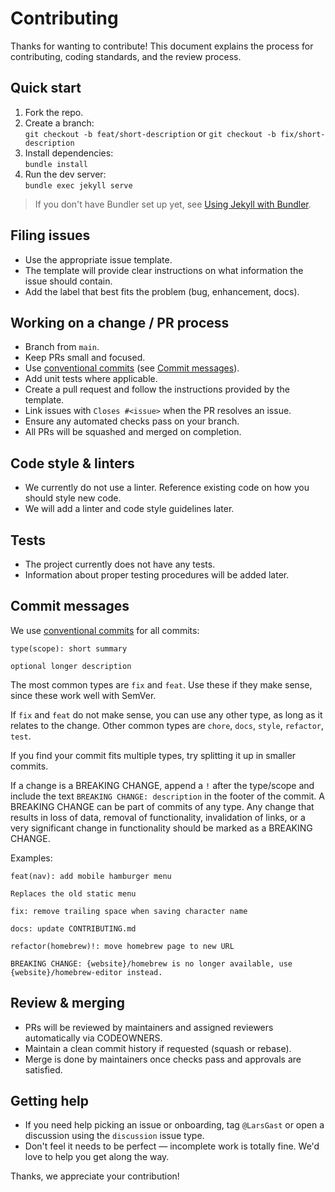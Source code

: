 # Contributing

Thanks for wanting to contribute! This document explains the process for contributing, coding standards, and the review process.

## Quick start
1. Fork the repo.
2. Create a branch:  
   `git checkout -b feat/short-description` or `git checkout -b fix/short-description`
3. Install dependencies:  
   `bundle install`
4. Run the dev server:  
   `bundle exec jekyll serve`

> If you don't have Bundler set up yet, see [Using Jekyll with Bundler](https://jekyllrb.com/tutorials/using-jekyll-with-bundler/).

## Filing issues
- Use the appropriate issue template.
- The template will provide clear instructions on what information the issue should contain.
- Add the label that best fits the problem (bug, enhancement, docs).

## Working on a change / PR process
- Branch from `main`.
- Keep PRs small and focused.
- Use [conventional commits](https://www.conventionalcommits.org/en/v1.0.0/) (see [Commit messages](#commit-messages)).
- Add unit tests where applicable.
- Create a pull request and follow the instructions provided by the template.
- Link issues with `Closes #<issue>` when the PR resolves an issue.
- Ensure any automated checks pass on your branch.
- All PRs will be squashed and merged on completion.

## Code style & linters
- We currently do not use a linter. Reference existing code on how you should style new code.
- We will add a linter and code style guidelines later.

## Tests
- The project currently does not have any tests.
- Information about proper testing procedures will be added later.

## Commit messages
We use [conventional commits](https://www.conventionalcommits.org/en/v1.0.0/) for all commits:

```
type(scope): short summary

optional longer description
```

The most common types are `fix` and `feat`. Use these if they make sense, since these work well with SemVer.

If `fix` and `feat` do not make sense, you can use any other type, as long as it relates to the change. Other common types are `chore`, `docs`, `style`, `refactor`, `test`.

If you find your commit fits multiple types, try splitting it up in smaller commits.

If a change is a BREAKING CHANGE, append a `!` after the type/scope and include the text `BREAKING CHANGE: description` in the footer of the commit. A BREAKING CHANGE can be part of commits of any type. Any change that results in loss of data, removal of functionality, invalidation of links, or a very significant change in functionality should be marked as a BREAKING CHANGE.

Examples:

```
feat(nav): add mobile hamburger menu

Replaces the old static menu
```

```
fix: remove trailing space when saving character name
```

```
docs: update CONTRIBUTING.md
```

```
refactor(homebrew)!: move homebrew page to new URL

BREAKING CHANGE: {website}/homebrew is no longer available, use {website}/homebrew-editor instead.
```

## Review & merging
- PRs will be reviewed by maintainers and assigned reviewers automatically via CODEOWNERS.
- Maintain a clean commit history if requested (squash or rebase).
- Merge is done by maintainers once checks pass and approvals are satisfied.

## Getting help
- If you need help picking an issue or onboarding, tag `@LarsGast` or open a discussion using the `discussion` issue type.
- Don't feel it needs to be perfect — incomplete work is totally fine. We'd love to help you get along the way.

Thanks, we appreciate your contribution!